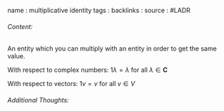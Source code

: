 name : multiplicative identity
tags : 
backlinks : 
source : #LADR

###### Content:
An entity which you can multiply with an entity in order to get the same value.

With respect to complex numbers:
$1\lambda = \lambda$ for all $\lambda \in \textbf{C}$

With respect to vectors:
$1v = v$ for all $v \in V$

###### Additional Thoughts: